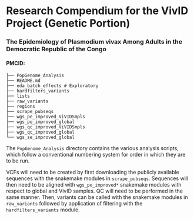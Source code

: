 # Research Compendium for the VivID Project (Genetic Portion)
### The Epidemiology of Plasmodium vivax Among Adults in the Democratic Republic of the Congo
#### PMCID: 

```
├── PopGenome_Analysis  
├── README.md
├── eda_batch_effects # Exploratory 
├── hardfilters_variants
├── lists
├── raw_variants
├── regions  
├── scrape_pubseqs
├── wgs_pe_improved_ViVIDSmpls
├── wgs_pe_improved_global
├── wgs_qc_improved_ViVIDSmpls
├── wgs_qc_improved_global
└── wgs_se_improved_global

```

The `PopGenome_Analysis` directory contains the various analysis scripts, which follow a conventional numbering system for order in which they are to be run. 

VCFs will need to be created by first downloading the publicly available sequences with the snakemake modules in `scrape_pubseqs`. Sequences will then need to be aligned with `wgs_pe_improved*` snakemake modules with respect to global and VivID samples. QC will need to be performed in the same manner. Then, variants can be called with the snakemake modules in `raw_variants` followed by application of filtering with the `hardfilters_variants` module. 